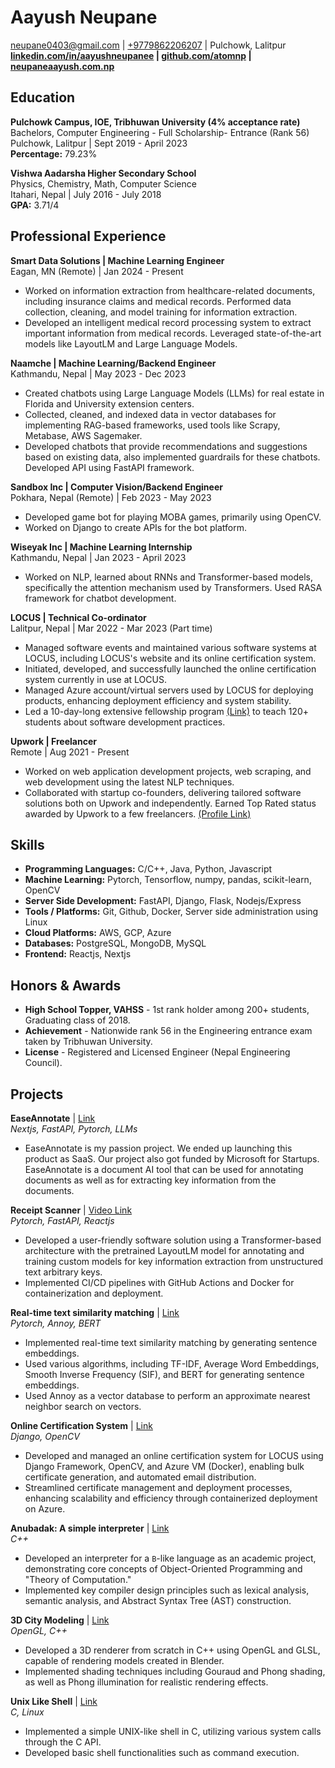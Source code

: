 # Aayush Neupane

[neupane0403@gmail.com](mailto:neupane0403@gmail.com) | [+9779862206207](tel:+9779862206207) | Pulchowk, Lalitpur  
**[linkedin.com/in/aayushneupanee](https://www.linkedin.com/in/aayushneupanee) | [github.com/atomnp](https://github.com/atomnp) | [neupaneaayush.com.np](https://neupaneaayush.com.np)**

## Education

**Pulchowk Campus, IOE, Tribhuwan University (4% acceptance rate)**  
Bachelors, Computer Engineering - Full Scholarship- Entrance (Rank 56)  
Pulchowk, Lalitpur | Sept 2019 - April 2023  
**Percentage:** 79.23%

**Vishwa Aadarsha Higher Secondary School**  
Physics, Chemistry, Math, Computer Science  
Itahari, Nepal | July 2016 - July 2018  
**GPA:** 3.71/4

## Professional Experience

**Smart Data Solutions | Machine Learning Engineer**  
Eagan, MN (Remote) | Jan 2024 - Present

- Worked on information extraction from healthcare-related documents, including insurance claims and medical records. Performed data collection, cleaning, and model training for information extraction.
- Developed an intelligent medical record processing system to extract important information from medical records. Leveraged state-of-the-art models like LayoutLM and Large Language Models.

**Naamche | Machine Learning/Backend Engineer**  
Kathmandu, Nepal | May 2023 - Dec 2023

- Created chatbots using Large Language Models (LLMs) for real estate in Florida and University extension centers.
- Collected, cleaned, and indexed data in vector databases for implementing RAG-based frameworks, used tools like Scrapy, Metabase, AWS Sagemaker.
- Developed chatbots that provide recommendations and suggestions based on existing data, also implemented guardrails for these chatbots. Developed API using FastAPI framework.

**Sandbox Inc | Computer Vision/Backend Engineer**  
Pokhara, Nepal (Remote) | Feb 2023 - May 2023

- Developed game bot for playing MOBA games, primarily using OpenCV.
- Worked on Django to create APIs for the bot platform.

**Wiseyak Inc | Machine Learning Internship**  
Kathmandu, Nepal | Jan 2023 - April 2023

- Worked on NLP, learned about RNNs and Transformer-based models, specifically the attention mechanism used by Transformers. Used RASA framework for chatbot development.

**LOCUS | Technical Co-ordinator**  
Lalitpur, Nepal | Mar 2022 - Mar 2023 (Part time)

- Managed software events and maintained various software systems at LOCUS, including LOCUS's website and its online certification system.
- Initiated, developed, and successfully launched the online certification system currently in use at LOCUS.
- Managed Azure account/virtual servers used by LOCUS for deploying products, enhancing deployment efficiency and system stability.
- Led a 10-day-long extensive fellowship program [(Link)](https://sf23.locus.com.np/) to teach 120+ students about software development practices.

**Upwork | Freelancer**  
Remote | Aug 2021 - Present

- Worked on web application development projects, web scraping, and web development using the latest NLP techniques.
- Collaborated with startup co-founders, delivering tailored software solutions both on Upwork and independently. Earned Top Rated status awarded by Upwork to a few freelancers. [(Profile Link)](https://www.upwork.com/freelancers/~0105f236d2f4b5599f)

## Skills

- **Programming Languages:** C/C++, Java, Python, Javascript  
- **Machine Learning:** Pytorch, Tensorflow, numpy, pandas, scikit-learn, OpenCV  
- **Server Side Development:** FastAPI, Django, Flask, Nodejs/Express  
- **Tools / Platforms:** Git, Github, Docker, Server side administration using Linux  
- **Cloud Platforms:** AWS, GCP, Azure  
- **Databases:** PostgreSQL, MongoDB, MySQL  
- **Frontend:** Reactjs, Nextjs

## Honors & Awards

- **High School Topper, VAHSS** - 1st rank holder among 200+ students, Graduating class of 2018.
- **Achievement** - Nationwide rank 56 in the Engineering entrance exam taken by Tribhuwan University.
- **License** - Registered and Licensed Engineer (Nepal Engineering Council).

## Projects

**EaseAnnotate** | [Link](https://www.easeannotate.com/)  
*Nextjs, FastAPI, Pytorch, LLMs*  
- EaseAnnotate is my passion project. We ended up launching this product as SaaS. Our project also got funded by Microsoft for Startups. EaseAnnotate is a document AI tool that can be used for annotating documents as well as for extracting key information from the documents.

**Receipt Scanner** | [Video Link](https://www.youtube.com/watch?v=ezt5WxrMHlE)  
*Pytorch, FastAPI, Reactjs*  
- Developed a user-friendly software solution using a Transformer-based architecture with the pretrained LayoutLM model for annotating and training custom models for key information extraction from unstructured text arbitrary keys.
- Implemented CI/CD pipelines with GitHub Actions and Docker for containerization and deployment.

**Real-time text similarity matching** | [Link](https://github.com/Atomnp/realtime-text-similarity-frontend)  
*Pytorch, Annoy, BERT*  
- Implemented real-time text similarity matching by generating sentence embeddings.
- Used various algorithms, including TF-IDF, Average Word Embeddings, Smooth Inverse Frequency (SIF), and BERT for generating sentence embeddings.
- Used Annoy as a vector database to perform an approximate nearest neighbor search on vectors.

**Online Certification System** | [Link](https://github.com/Atomnp/certification-system-backend)  
*Django, OpenCV*  
- Developed and managed an online certification system for LOCUS using Django Framework, OpenCV, and Azure VM (Docker), enabling bulk certificate generation, and automated email distribution.
- Streamlined certificate management and deployment processes, enhancing scalability and efficiency through containerized deployment on Azure.

**Anubadak: A simple interpreter** | [Link](https://github.com/Atomnp/Anubadak)  
*C++*  
- Developed an interpreter for a `B`-like language as an academic project, demonstrating core concepts of Object-Oriented Programming and "Theory of Computation."
- Implemented key compiler design principles such as lexical analysis, semantic analysis, and Abstract Syntax Tree (AST) construction.

**3D City Modeling** | [Link](https://github.com/Atomnp/ComputerGraphicsProject)  
*OpenGL, C++*  
- Developed a 3D renderer from scratch in C++ using OpenGL and GLSL, capable of rendering models created in Blender.
- Implemented shading techniques including Gouraud and Phong shading, as well as Phong illumination for realistic rendering effects.

**Unix Like Shell** | [Link](https://github.com/Atomnp/Shell_from_scratch)  
*C, Linux*  
- Implemented a simple UNIX-like shell in C, utilizing various system calls through the C API.
- Developed basic shell functionalities such as command execution.
